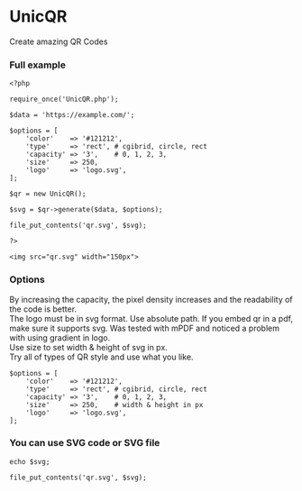 
# UnicQR

Create amazing QR Codes



### Full example

```
<?php

require_once('UnicQR.php');

$data = 'https://example.com/';

$options = [
    'color'    => '#121212',
    'type'     => 'rect', # cgibrid, circle, rect
    'capacity' => '3',    # 0, 1, 2, 3,
    'size'     => 250,
    'logo'     => 'logo.svg',
];

$qr = new UnicQR();

$svg = $qr->generate($data, $options);

file_put_contents('qr.svg', $svg);

?>

<img src="qr.svg" width="150px">
```

### Options
By increasing the capacity, the pixel density increases and the readability of the code is better.
<br/>
The logo must be in svg format. Use absolute path.
If you embed qr in a pdf, make sure it supports svg. Was tested with mPDF and noticed a problem with using gradient in logo.
<br/>
Use size to set width & height of svg in px.
<br/>
Try all of types of QR style and use what you like.
<br/>
```
$options = [
    'color'    => '#121212',
    'type'     => 'rect', # cgibrid, circle, rect
    'capacity' => '3',    # 0, 1, 2, 3,
    'size'     => 250,    # width & height in px
    'logo'     => 'logo.svg',
];
```

### You can use SVG code or SVG file

```
echo $svg;

file_put_contents('qr.svg', $svg);
```
